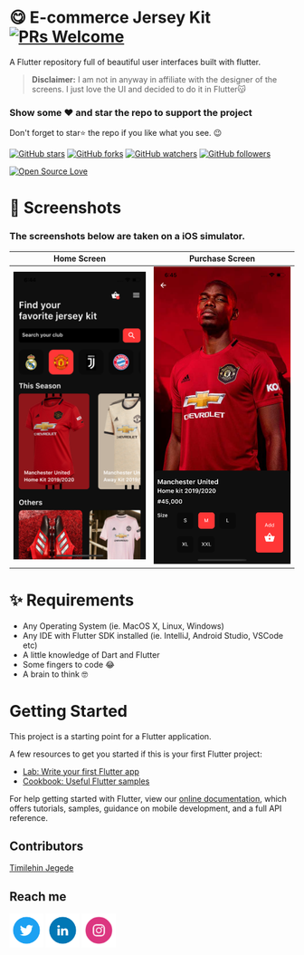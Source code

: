 # 😋 E-commerce Jersey Kit [![PRs Welcome](https://img.shields.io/badge/PRs-welcome-brightgreen.svg?style=flat-square)](http://makeapullrequest.com)

A Flutter repository full of beautiful user interfaces built with flutter.

> **Disclaimer:** I am not in anyway in affiliate with the designer of the screens. I just love the UI and decided to do it in Flutter😽

### Show some :heart: and star the repo to support the project

Don't forget to star⭐ the repo if you like what you see. 😉

[![GitHub stars](https://img.shields.io/github/stars/timilehinjegede/Flutter-UI-Kit.svg?style=social&label=Star)](https://github.com/timilehinjegede/Flutter-UI-Kit) [![GitHub forks](https://img.shields.io/github/forks/timilehinjegede/Flutter-UI-Kit.svg?style=social&label=Fork)](https://github.com/timilehinjegede/Flutter-UI-Kit/fork) [![GitHub watchers](https://img.shields.io/github/watchers/timilehinjegede/Flutter-UI-Kit.svg?style=social&label=Watch)](https://github.com/timilehinjegede/Flutter-UI-Kit) [![GitHub followers](https://img.shields.io/github/followers/timilehinjegede.svg?style=social&label=Follow)](https://github.com/timilehinjegede/Flutter-UI-Kit)

[![Open Source Love](https://badges.frapsoft.com/os/v1/open-source.svg?v=102)](https://opensource.org/licenses/Apache-2.0)


# 📸 Screenshots

### The screenshots below are taken on a iOS simulator.

| Home Screen                                           | Purchase Screen                                         |
| ------------------------------------------- | ----------------------------------------- |
| <img src="screenshots/home0.png" width="400"> | <img src="screenshots/purchase0.png" width="400"> |

# ✨ Requirements

- Any Operating System (ie. MacOS X, Linux, Windows)
- Any IDE with Flutter SDK installed (ie. IntelliJ, Android Studio, VSCode etc)
- A little knowledge of Dart and Flutter
- Some fingers to code 😂
- A brain to think 🤓

# Getting Started

This project is a starting point for a Flutter application.

A few resources to get you started if this is your first Flutter project:

- [Lab: Write your first Flutter app](https://flutter.io/docs/get-started/codelab)
- [Cookbook: Useful Flutter samples](https://flutter.io/docs/cookbook)

For help getting started with Flutter, view our
[online documentation](https://flutter.io/docs), which offers tutorials,
samples, guidance on mobile development, and a full API reference.

## Contributors
[Timilehin Jegede](https://github.com/timilehinjegede)

## Reach me

<a href="https://twitter.com/timilehinjegede"><img src="https://github.com/aritraroy/social-icons/blob/master/twitter-icon.png?raw=true" width="60"></a>
<a href="https://linkedin.com/in/timilehin-jegede-a451a81a3"><img src="https://github.com/aritraroy/social-icons/blob/master/linkedin-icon.png?raw=true" width="60"></a>
<a href="https://instagram.com/timilehin.jegede"><img src="https://github.com/aritraroy/social-icons/blob/master/instagram-icon.png?raw=true" width="60"></a>

